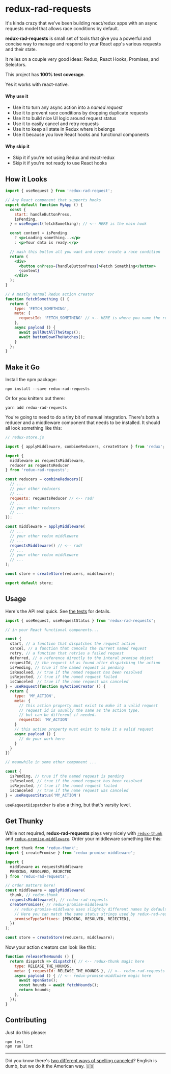 # redux-rad-requests  

It's kinda crazy that we've been building react/redux apps with an async requests model that allows race conditions by default.

**redux-rad-requests** is small set of tools that give you a powerful and concise way to manage and respond to your React app's various requests and their state.

It relies on a couple very good ideas: Redux, React Hooks, Promises, and Selectors.

This project has **100% test coverage**.

Yes it works with react-native.


#### Why use it

- Use it to turn any async action into a *named request*
- Use it to prevent race conditions by dropping duplicate requests
- Use it to build nice UI logic around request status
- Use it to easily cancel and retry requests
- Use it to keep all state in Redux where it belongs
- Use it because you love React hooks and functional components


#### Why skip it

- Skip it if you're not using Redux and react-redux
- Skip it if you're not ready to use React hooks


## How it Looks

```jsx
import { useRequest } from 'redux-rad-request';

// Any React component that supports hooks
export default function MyApp () {
  const {
    start: handleButtonPress,
    isPending,
  } = useRequest(fetchSomething); // <-- HERE is the main hook

  const content = isPending
    ? <p>Loading something...</p>
    : <p>Your data is ready.</p>

  // mash this button all you want and never create a race condition
  return (
    <div>
      <button onPress={handleButtonPress}>Fetch Something</button>
      {content}
    </div>
  );
}

// A mostly normal Redux action creator
function fetchSomething () {
  return {
    type: 'FETCH_SOMETHING',
    meta: {
      requestId: 'FETCH_SOMETHING' // <-- HERE is where you name the request
    },
    async payload () {
      await pullOutAllTheStops();
      await battenDownTheHatches();
    }
  };
}
```

## Make it Go

Install the npm package:

    npm install --save redux-rad-requests

Or for you knitters out there:

    yarn add redux-rad-requests


You're going to need to do a tiny bit of manual integration. There's both a reducer and a middleware component that needs to be installed. It should all look something like this:

```javascript
// redux-store.js

import { applyMiddleware, combineReducers, createStore } from 'redux';

import {
  middleware as requestsMiddleware,
  reducer as requestsReducer
} from 'redux-rad-requests';

const reducers = combineReducers({
  // ...
  // your other reducers
  // ...
  requests: requestsReducer // <-- rad!
  // ...
  // your other reducers
  // ...
});

const middleware = applyMiddleware(
  // ...
  // your other redux middleware
  // ...
  requestsMiddleware() // <-- rad!
  // ...
  // your other redux middleware
  // ...
);

const store = createStore(reducers, middleware);

export default store;
```

## Usage

Here's the API real quick. See [the tests](src/) for details.

```javascript
import { useRequest, useRequestStatus } from 'redux-rad-requests';

// in your React functional components...

const {
  start, // a function that dispatches the request action
  cancel, // a function that cancels the current named request
  retry, // a function that retries a failed request
  deferred, // a reference directly to the interal promise object
  requestId, // the request id as found after dispatching the action
  isPending, // true if the named request is pending
  isResolved, // true if the named request has been resolved
  isRejected, // true if the named request failed
  isCanceled  // true if the name request was canceled
} = useRequest(function myActionCreator () {
  return {
    type: 'MY_ACTION',
    meta: {
      // this action property must exist to make it a valid request
      // request id is usually the same as the action type,
      // but can be different if needed.
      requestId: 'MY_ACTION'
    }
    // this action property must exist to make it a valid request
    async payload () {
      // do your work here
    }
  }
}) 

// meanwhile in some other component ...

const {
  isPending, // true if the named request is pending
  isResolved, // true if the named request has been resolved
  isRejected, // true if the named request failed
  isCanceled  // true if the name request was canceled
} = useRequestStatus('MY_ACTION')
```

`useRequestDispatcher` is also a thing, but that's varsity level.




## Get Thunky

While not required, **redux-rad-requests** plays very nicely with [`redux-thunk`](https://www.npmjs.com/package/redux-thunk) and [`redux-promise-middleware`](https://www.npmjs.com/package/redux-promise-middleware). Order your middleware something like this:

```javascript
import thunk from 'redux-thunk';
import { createPromise } from 'redux-promise-middleware';

import {
  middleware as requestsMiddleware
  PENDING, RESOLVED, REJECTED
} from 'redux-rad-requests';

// order matters here!
const middleware = applyMiddleware(
  thunk, // redux-thunk
  requestsMiddleware(), // redux-rad-requests
  createPromise({ // redux-promise-middleware
    // redux-promise-middlware uses slightly different names by default.
    // Here you can match the same status strings used by redux-rad-requests.
    promiseTypeSuffixes: [PENDING, RESOLVED, REJECTED],
  })
);

const store = createStore(reducers, middleware);
```

Now your action creators can look like this:

```javascript
function releaseTheHounds () {
  return dispatch => dispatch({ // <-- redux-thunk magic here
    type: RELEASE_THE_HOUNDS,
    meta: { requestId: RELEASE_THE_HOUNDS }, // <-- redux-rad-requests magic here
    async payload () { // <-- redux-promise-middlware magic here
      await openGate();
      const hounds = await fetchHounds();
      return hounds;
    },
  });
}
```

## Contributing

Just do this please:

    npm test
    npm run lint

----

Did you know there's [two different ways of spelling canceled](https://www.grammarly.com/blog/canceled-vs-cancelled/)? English is dumb, but we do it the American way. :us:
